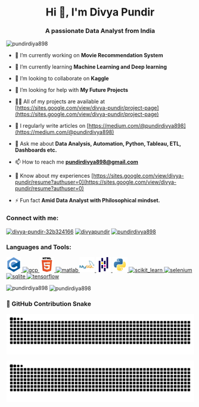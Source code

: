 <h1 align="center">Hi 👋, I'm Divya Pundir</h1>
<h3 align="center">A passionate Data Analyst from India</h3>

<p align="left"> <img src="https://komarev.com/ghpvc/?username=pundirdiya898&label=Profile%20views&color=0e75b6&style=flat" alt="pundirdiya898" /> </p>

- 🔭 I’m currently working on **Movie Recommendation System**

- 🌱 I’m currently learning **Machine Learning and Deep learning**

- 👯 I’m looking to collaborate on **Kaggle**

- 🤝 I’m looking for help with **My Future Projects**

- 👨‍💻 All of my projects are available at [https://sites.google.com/view/divya-pundir/project-page](https://sites.google.com/view/divya-pundir/project-page)

- 📝 I regularly write articles on [https://medium.com/@pundirdivya898](https://medium.com/@pundirdivya898)

- 💬 Ask me about **Data Analysis, Automation, Python, Tableau, ETL, Dashboards etc.**

- 📫 How to reach me **pundirdivya898@gmail.com**

- 📄 Know about my experiences [https://sites.google.com/view/divya-pundir/resume?authuser=0](https://sites.google.com/view/divya-pundir/resume?authuser=0)

- ⚡ Fun fact **Amid Data Analyst with Philosophical mindset.**

<h3 align="left">Connect with me:</h3>
<p align="left">
<a href="https://linkedin.com/in/divya-pundir-32b324166" target="blank"><img align="center" src="https://raw.githubusercontent.com/rahuldkjain/github-profile-readme-generator/master/src/images/icons/Social/linked-in-alt.svg" alt="divya-pundir-32b324166" height="30" width="40" /></a>
<a href="https://kaggle.com/divyapundir" target="blank"><img align="center" src="https://raw.githubusercontent.com/rahuldkjain/github-profile-readme-generator/master/src/images/icons/Social/kaggle.svg" alt="divyapundir" height="30" width="40" /></a>
<a href="https://www.hackerrank.com/pundirdivya898" target="blank"><img align="center" src="https://raw.githubusercontent.com/rahuldkjain/github-profile-readme-generator/master/src/images/icons/Social/hackerrank.svg" alt="pundirdivya898" height="30" width="40" /></a>
</p>

<h3 align="left">Languages and Tools:</h3>
<p align="left"> <a href="https://www.cprogramming.com/" target="_blank" rel="noreferrer"> <img src="https://raw.githubusercontent.com/devicons/devicon/master/icons/c/c-original.svg" alt="c" width="40" height="40"/> </a> <a href="https://cloud.google.com" target="_blank" rel="noreferrer"> <img src="https://www.vectorlogo.zone/logos/google_cloud/google_cloud-icon.svg" alt="gcp" width="40" height="40"/> </a> <a href="https://www.w3.org/html/" target="_blank" rel="noreferrer"> <img src="https://raw.githubusercontent.com/devicons/devicon/master/icons/html5/html5-original-wordmark.svg" alt="html5" width="40" height="40"/> </a> <a href="https://www.mathworks.com/" target="_blank" rel="noreferrer"> <img src="https://upload.wikimedia.org/wikipedia/commons/2/21/Matlab_Logo.png" alt="matlab" width="40" height="40"/> </a> <a href="https://www.mysql.com/" target="_blank" rel="noreferrer"> <img src="https://raw.githubusercontent.com/devicons/devicon/master/icons/mysql/mysql-original-wordmark.svg" alt="mysql" width="40" height="40"/> </a> <a href="https://pandas.pydata.org/" target="_blank" rel="noreferrer"> <img src="https://raw.githubusercontent.com/devicons/devicon/2ae2a900d2f041da66e950e4d48052658d850630/icons/pandas/pandas-original.svg" alt="pandas" width="40" height="40"/> </a> <a href="https://www.python.org" target="_blank" rel="noreferrer"> <img src="https://raw.githubusercontent.com/devicons/devicon/master/icons/python/python-original.svg" alt="python" width="40" height="40"/> </a> <a href="https://scikit-learn.org/" target="_blank" rel="noreferrer"> <img src="https://upload.wikimedia.org/wikipedia/commons/0/05/Scikit_learn_logo_small.svg" alt="scikit_learn" width="40" height="40"/> </a> <a href="https://www.selenium.dev" target="_blank" rel="noreferrer"> <img src="https://raw.githubusercontent.com/detain/svg-logos/780f25886640cef088af994181646db2f6b1a3f8/svg/selenium-logo.svg" alt="selenium" width="40" height="40"/> </a> <a href="https://www.sqlite.org/" target="_blank" rel="noreferrer"> <img src="https://www.vectorlogo.zone/logos/sqlite/sqlite-icon.svg" alt="sqlite" width="40" height="40"/> </a> <a href="https://www.tensorflow.org" target="_blank" rel="noreferrer"> <img src="https://www.vectorlogo.zone/logos/tensorflow/tensorflow-icon.svg" alt="tensorflow" width="40" height="40"/> </a> </p>

<p><img align="left" src="https://github-readme-stats.vercel.app/api/top-langs?username=pundirdiya898&show_icons=true&locale=en&layout=compact" alt="pundirdiya898" /></p>

<p>&nbsp;<img align="center" src="https://github-readme-stats.vercel.app/api?username=pundirdiya898&show_icons=true&locale=en" alt="pundirdiya898" /></p>

### 🐍 GitHub Contribution Snake

![GitHub Snake](https://github.com/pundirdiya898/pundirdiya898/blob/output/github-snake.svg)

![GitHub Snake Dark](https://github.com/pundirdiya898/pundirdiya898/blob/output/github-snake-dark.svg?palette=github-dark)
